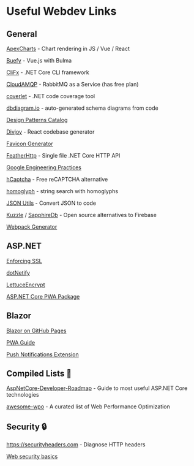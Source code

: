 # Useful Webdev Links
## General

[ApexCharts](https://apexcharts.com/javascript-chart-demos) - Chart rendering in JS / Vue / React

[Buefy](https://buefy.org/) - Vue.js with Bulma

[CliFx](https://github.com/Tyrrrz/CliFx) - .NET Core CLI framework

[CloudAMQP](https://www.cloudamqp.com/plans.html) - RabbitMQ as a Service (has free plan)

[coverlet](https://github.com/tonerdo/coverlet) - .NET code coverage tool

[dbdiagram.io](https://dbdiagram.io) - auto-generated schema diagrams from code

[Design Patterns Catalog](https://refactoring.guru/design-patterns/catalog)

[Divjoy](https://www.divjoy.com) - React codebase generator

[Favicon Generator](https://realfavicongenerator.net)

[FeatherHttp](https://github.com/featherhttp/framework) - Single file .NET Core HTTP API

[Google Engineering Practices](https://github.com/google/eng-practices)

[hCaptcha](https://docs.hcaptcha.com/) - Free reCAPTCHA alternative

[homoglyph](https://github.com/codebox/homoglyph) - string search with homoglyphs

[JSON Utils](https://www.jsonutils.com/) - Convert JSON to code

[Kuzzle](https://kuzzle.io) / [SapphireDb](https://sapphire-db.com/start/main) - Open source alternatives to Firebase

[Webpack Generator](https://createapp.dev/)

## ASP.NET

[Enforcing SSL](https://docs.microsoft.com/en-us/aspnet/core/security/enforcing-ssl?view=aspnetcore-2.2&tabs=visual-studio)

[dotNetify](https://github.com/dsuryd/dotNetify)

[LettuceEncrypt](https://github.com/natemcmaster/LettuceEncrypt)

[ASP.NET Core PWA Package](https://github.com/madskristensen/WebEssentials.AspNetCore.ServiceWorker)

## Blazor

[Blazor on GitHub Pages](https://github.com/SteveSandersonMS/BlazorOnGitHubPages)

[PWA Guide](https://medium.com/@k.l.mueller/create-progressive-web-apps-with-net-using-blazor-6aa719e38000)

[Push Notifications Extension](https://github.com/BlazorExtensions/Notifications)

## Compiled Lists 📝

[AspNetCore-Developer-Roadmap](https://github.com/MoienTajik/AspNetCore-Developer-Roadmap) - Guide to most useful ASP.NET Core technologies

[awesome-wpo](https://github.com/davidsonfellipe/awesome-wpo) - A curated list of Web Performance Optimization

## Security 🔒

https://securityheaders.com - Diagnose HTTP headers

[Web security basics](https://github.com/vasanthk/web-security-basics)
